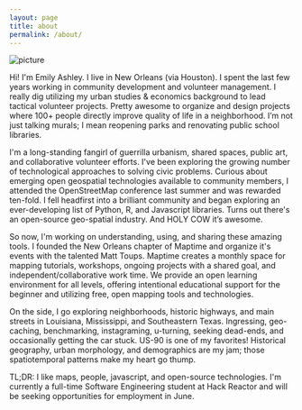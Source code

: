 ```yaml
---
layout: page
title: about
permalink: /about/
---
```

![picture](http://i.imgur.com/49ZNeNo.jpg?1)

Hi! I'm Emily Ashley. I live in New Orleans (via Houston). I spent the last few years working in community development and volunteer management. I really dig utilizing my urban studies & economics background to lead tactical volunteer projects. Pretty awesome to organize and design projects where 100+ people directly improve quality of life in a neighborhood. I’m not just talking murals; I mean reopening parks and renovating public school libraries.  

I'm a long-standing fangirl of guerrilla urbanism, shared spaces, public art, and collaborative volunteer efforts. I've been exploring the growing number of technological approaches to solving civic problems. Curious about emerging open geospatial technologies available to community members, I attended the OpenStreetMap conference last summer and was rewarded ten-fold. I fell headfirst into a brilliant community and began exploring an ever-developing list of Python, R, and Javascript libraries. Turns out there's an open-source geo-spatial industry. And HOLY COW it’s awesome. 

So now, I'm working on understanding, using, and sharing these amazing tools. I founded the New Orleans chapter of Maptime and organize it's events with the talented Matt Toups. Maptime creates a monthly space for mapping tutorials, workshops, ongoing projects with a shared goal, and independent/collaborative work time. We provide an open learning environment for all levels, offering intentional educational support for the beginner and utilizing free, open mapping tools and technologies. 

On the side, I go exploring neighborhoods, historic highways, and main streets in Louisiana, Mississippi, and Southeastern Texas. Ingressing, geo-caching, benchmarking, instagraming, u-turning, seeking dead-ends, and occasionally getting the car stuck. US-90 is one of my favorites!  Historical geography, urban morphology, and demographics are my jam; those spatiotemporal patterns make my heart go thump.

TL;DR: I like maps, people, javascript, and open-source technologies. I'm currently a full-time Software Engineering student at Hack Reactor and will be seeking opportunities for employment in June.
